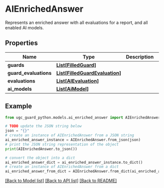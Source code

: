 # AIEnrichedAnswer

Represents an enriched answer with all evaluations for a report, and all enabled AI models.

## Properties

Name | Type | Description | Notes
------------ | ------------- | ------------- | -------------
**guards** | [**List[FilledGuard]**](FilledGuard.md) |  | [optional] 
**guard_evaluations** | [**List[FilledGuardEvaluation]**](FilledGuardEvaluation.md) |  | [optional] 
**evaluations** | [**List[AIEvaluation]**](AIEvaluation.md) |  | [optional] 
**ai_models** | [**List[AiModel]**](AiModel.md) |  | [optional] 

## Example

```python
from ugc_guard_python.models.ai_enriched_answer import AIEnrichedAnswer

# TODO update the JSON string below
json = "{}"
# create an instance of AIEnrichedAnswer from a JSON string
ai_enriched_answer_instance = AIEnrichedAnswer.from_json(json)
# print the JSON string representation of the object
print(AIEnrichedAnswer.to_json())

# convert the object into a dict
ai_enriched_answer_dict = ai_enriched_answer_instance.to_dict()
# create an instance of AIEnrichedAnswer from a dict
ai_enriched_answer_from_dict = AIEnrichedAnswer.from_dict(ai_enriched_answer_dict)
```
[[Back to Model list]](../README.md#documentation-for-models) [[Back to API list]](../README.md#documentation-for-api-endpoints) [[Back to README]](../README.md)


